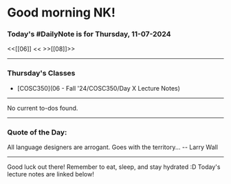 # Good morning NK!
### Today's #DailyNote is for Thursday, 11-07-2024

<<[[06]] <<
\>>[[08]]>>

------------
### Thursday's Classes
- [COSC350](06 - Fall '24/COSC350/Day X Lecture Notes)


------------
No current to-dos found.

----------
### Quote of the Day:

 All language designers are arrogant. Goes with the territory...
	-- Larry Wall

-------
Good luck out there! Remember to eat, sleep, and stay hydrated :D
Today's lecture notes are linked below!